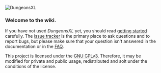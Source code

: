![DungeonsXL](http://feuerstern.bplaced.net/ressourcen/logos/DungeonsXL.png)

### Welcome to the wiki.

If you have not used _DungeonsXL_ yet, you should read [getting started](getting-started) carefully. The [issue tracker](../issues) is the primary place to ask questions and to report bugs, but please make sure that your question isn't answered in the documentation or in the [FAQ](faq).

This project is licensed under the [GNU GPLv3](license). Therefore, it may be modified for private and public usage, redistributed and solt under the conditions of the license.